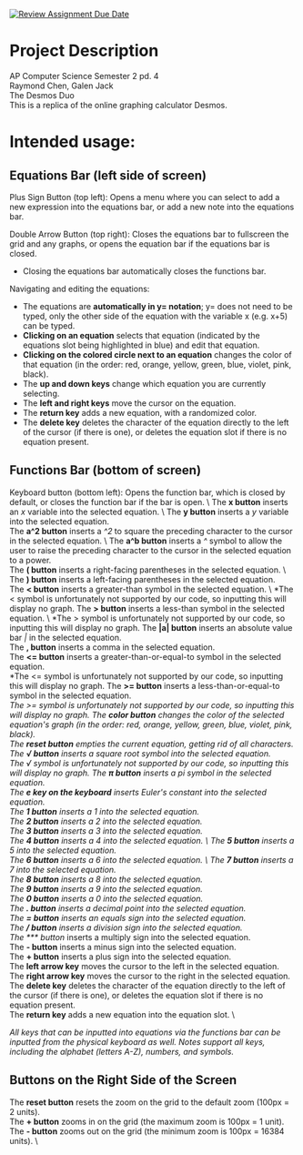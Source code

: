[![Review Assignment Due Date](https://classroom.github.com/assets/deadline-readme-button-22041afd0340ce965d47ae6ef1cefeee28c7c493a6346c4f15d667ab976d596c.svg)](https://classroom.github.com/a/YxXKqIeT)
# Project Description

AP Computer Science Semester 2 pd. 4 \
Raymond Chen, Galen Jack \
The Desmos Duo \
This is a replica of the online graphing calculator Desmos. 

# Intended usage:

## Equations Bar (left side of screen)
Plus Sign Button (top left): Opens a menu where you can select to add a new expression into the equations bar, or add a new note into the equations bar.

Double Arrow Button (top right): Closes the equations bar to fullscreen the grid and any graphs, or opens the equation bar if the equations bar is closed.
- Closing the equations bar automatically closes the functions bar. 

Navigating and editing the equations:
- The equations are **automatically in y= notation**; y= does not need to be typed, only the other side of the equation with the variable x (e.g. x+5) can be typed.
- **Clicking on an equation** selects that equation (indicated by the equations slot being highlighted in blue) and edit that equation.
- **Clicking on the colored circle next to an equation** changes the color of that equation (in the order: red, orange, yellow, green, blue, violet, pink, black).
- The **up and down keys** change which equation you are currently selecting.
- The **left and right keys** move the cursor on the equation.
- The **return key** adds a new equation, with a randomized color.
- The **delete key** deletes the character of the equation directly to the left of the cursor (if there is one), or deletes the equation slot if there is no equation present.

## Functions Bar (bottom of screen)
Keyboard button (bottom left): Opens the function bar, which is closed by default, or closes the function bar if the bar is open. \ 
The **x button** inserts an *x* variable into the selected equation. \ 
The **y button** inserts a *y* variable into the selected equation. \
The **a^2 button** inserts a *^2* to square the preceding character to the cursor in the selected equation. \ 
The **a^b button** inserts a *^* symbol to allow the user to raise the preceding character to the cursor in the selected equation to a power. \
The **( button** inserts a right-facing parentheses in the selected equation. \ 
The **) button** inserts a left-facing parentheses in the selected equation. \
The **< button** inserts a greater-than symbol in the selected equation. \ 
*The < symbol is unfortunately not supported by our code, so inputting this will display no graph.
The **> button** inserts a less-than symbol in the selected equation. \ 
*The > symbol is unfortunately not supported by our code, so inputting this will display no graph.
The **|a| button** inserts an absolute value bar *|* in the selected equation. \
The **, button** inserts a comma in the selected equation. \
The **<= button** inserts a greater-than-or-equal-to symbol in the selected equation. \
*The <= symbol is unfortunately not supported by our code, so inputting this will display no graph.
The **>= button** inserts a less-than-or-equal-to symbol in the selected equation. \
*The >= symbol is unfortunately not supported by our code, so inputting this will display no graph.
The **color button** changes the color of the selected equation's graph (in the order: red, orange, yellow, green, blue, violet, pink, black). \
The **reset button** empties the current equation, getting rid of all characters. \
The **√ button** inserts a square root symbol into the selected equation. \
*The √ symbol is unfortunately not supported by our code, so inputting this will display no graph.
The **π button** inserts a pi symbol in the selected equation. \
The **e key on the keyboard** inserts Euler's constant into the selected equation. \
The **1 button** inserts a 1 into the selected equation. \
The **2 button** inserts a 2 into the selected equation. \
The **3 button** inserts a 3 into the selected equation. \
The **4 button** inserts a 4 into the selected equation. \ 
The **5 button** inserts a 5 into the selected equation. \
The **6 button** inserts a 6 into the selected equation. \ 
The **7 button** inserts a 7 into the selected equation. \
The **8 button** inserts a 8 into the selected equation. \
The **9 button** inserts a 9 into the selected equation. \
The **0 button** inserts a 0 into the selected equation. \
The **. button** inserts a decimal point into the selected equation. \
The **= button** inserts an equals sign into the selected equation. \
The **/ button** inserts a division sign into the selected equation. \
The *** button** inserts a multiply sign into the selected equation. \
The **- button** inserts a minus sign into the selected equation. \
The **+ button** inserts a plus sign into the selected equation. \
The **left arrow key** moves the cursor to the left in the selected equation. \
The **right arrow key** moves the cursor to the right in the selected equation. \
The **delete key** deletes the character of the equation directly to the left of the cursor (if there is one), or deletes the equation slot if there is no equation present. \
The **return key** adds a new equation into the equation slot. \

*All keys that can be inputted into equations via the functions bar can be inputted from the physical keyboard as well.*
*Notes support all keys, including the alphabet (letters A-Z), numbers, and symbols.*

## Buttons on the Right Side of the Screen
The **reset button** resets the zoom on the grid to the default zoom (100px = 2 units). \
The **+ button** zooms in on the grid (the maximum zoom is 100px = 1 unit). \
The **- button** zooms out on the grid (the minimum zoom is 100px = 16384 units). \